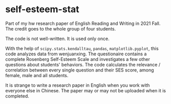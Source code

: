 # self-esteem-stat

Part of my hw research paper of English Reading and Writing in 2021 Fall. The credit goes to the whole group of four students.

The code is not well-written. It is used only once.

With the help of `scipy.stats.kendalltau`, `pandas`, `matplotlib.pyplot`, this code analyzes data from wenjuanxing. The questionaire contains a complete Rosenberg Self-Esteem Scale and investigates a few other questions about students' behaviors. The code calculates the relevance / correlation between every single question and their SES score, among female, male and all students.

It is strange to write a research paper in English when you work with everyone else in Chinese. The paper may or may not be uploaded when it is completed.

